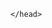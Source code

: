 <!doctype html>
<html lang="en">
  <head>
    <meta charset="UTF-8" />
    <title>Quan Dieu Luong_Project 3</title>
    <link rel="stylesheet" href="styles.css"/>
    <head>
      
    </head>
